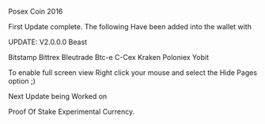 Posex Coin 2016

First Update complete. The following Have been added into the wallet with 

UPDATE: V2.0.0.0 Beast

Bitstamp
Bittrex
Bleutrade
Btc-e
C-Cex
Kraken
Poloniex
Yobit

To enable full screen view Right click your mouse and select the Hide Pages option ;)

Next Update being Worked on


Proof Of Stake Experimental Currency.
